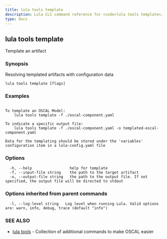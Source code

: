 ```yaml
---
title: lula tools template
description: Lula CLI command reference for <code>lula tools template</code>.
type: docs
---
```

## lula tools template

Template an artifact

### Synopsis

Resolving templated artifacts with configuration data

```
lula tools template [flags]
```

### Examples

```

To template an OSCAL Model:
	lula tools template -f ./oscal-component.yaml

To indicate a specific output file:
	lula tools template -f ./oscal-component.yaml -o templated-oscal-component.yaml

Data for the templating should be stored under the 'variables' configuration item in a lula-config.yaml file

```

### Options

```
  -h, --help                 help for template
  -f, --input-file string    the path to the target artifact
  -o, --output-file string   the path to the output file. If not specified, the output file will be directed to stdout
```

### Options inherited from parent commands

```
  -l, --log-level string   Log level when running Lula. Valid options are: warn, info, debug, trace (default "info")
```

### SEE ALSO

* [lula tools](/cli/cli-commands/lula_tools/)	 - Collection of additional commands to make OSCAL easier

